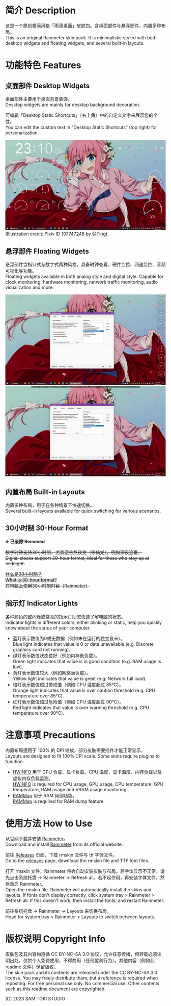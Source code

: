 # 简介 Description

这是一个原创极简风格「雨滴桌面」皮肤包。含桌面部件与悬浮部件，内置多种布局。<br>
This is an original Rainmeter skin pack. It is minimalistic styled with both desktop widgets and floating widgets, and several built-in layouts.

# 功能特色 Features

## 桌面部件 Desktop Widgets

桌面部件主要用于桌面背景装饰。<br>
Desktop widgets are mainly for desktop background decoration.

可编辑「Desktop Static Shortcuts」（右上角）中的自定义文字来展示您的个性。<br>
You can edit the custom text in "Desktop Static Shortcuts" (top right) for personalization.

![Desktop Layout](/PREVIEW/Desktop%20Layout.png)
(Illustration credit: Pixiv ID [107747248](https://pixiv.net/en/artworks/107747248) by [@Ting](https://pixiv.net/en/users/588419))

## 悬浮部件 Floating Widgets

悬浮部件含指针式与数字式两种风格。具备时钟查看、硬件监控、网速监控、音频可视化等功能。<br>
Floating widgets available in both analog style and digital style. Capable for clock monitoring, hardware monitoring, network traffic monitoring, audio visualization and more.

![Float Analog Layout](/PREVIEW/Float%20Analog%20Layout.png)
![Float Digital Layout](/PREVIEW/Float%20Digital%20Layout.png)

## 内置布局 Built-in Layouts

内置多种布局，用于在各种情景下快速切换。<br>
Several built-in layouts available for quick switching for various scenarios.

## 30小时制 30-Hour Format

**※ 已废除 Removed**

~~数字时钟支持30小时制，尤其适合熬夜党（修仙党），例如深夜追番。~~<br>
~~Digital clocks support 30-hour format, ideal for those who stay up at midnight.~~

~~[什么是30小时制？](https://zh.moegirl.org.cn/30%E5%B0%8F%E6%97%B6%E5%88%B6)~~<br>
~~[What is 30-hour format?](https://en.wikipedia.org/wiki/Date_and_time_notation_in_Japan)~~<br>
~~[在电脑上使用30小时制时钟（Rainmeter）](https://zhuanlan.zhihu.com/p/319783535)~~

## 指示灯 Indicator Lights

各种颜色的或闪烁或常亮的指示灯助您快速了解电脑的状态。<br>
Indicator lights in different colors, either blinking or static, help you quickly know about the status of your computer.

- 蓝灯表示数值为0或无数据（例如未在运行的独立显卡）。<br>Blue light indicates that value is 0 or data unavailable (e.g. Discrete graphics card not running).
- 绿灯表示数值状态良好（例如内存低负载）。<br>Green light indicates that value is in good condition (e.g. RAM usage is low).
- 黄灯表示数值较大（例如网络满负载）。<br>Yellow light indicates that value is great (e.g. Network full load).
- 橙灯表示数值超过警戒值（例如 CPU 温度超过 85℃）。<br>Orange light indicates that value is over caution threshold (e.g. CPU temperature over 85℃).
- 红灯表示数值超过危险值（例如 CPU 温度超过 90℃）。<br>Red light indicates that value is over warning threshold (e.g. CPU temperature over 90℃).

# 注意事项 Precautions

内置布局适用于 100% 的 DPI 缩放。部分皮肤需要插件才能正常显示。<br>
Layouts are designed to fit 100% DPI scale. Some skins require plugins to function.

- [HWiNFO](https://docs.rainmeter.net/tips/hwinfo) 用于 CPU 负载、显卡负载、CPU 温度、显卡温度、内存负载以及虚拟内存负载监测。<br>[HWiNFO](https://docs.rainmeter.net/tips/hwinfo) is required for CPU usage, GPU usage, CPU temperature, GPU temperature, RAM usage and VRAM usage monitoring.
- [RAMMap](https://learn.microsoft.com/en-us/sysinternals/downloads/rammap) 用于 RAM 倾倒功能。<br>[RAMMap](https://learn.microsoft.com/en-us/sysinternals/downloads/rammap) is required for RAM dump feature.

# 使用方法 How to Use

从官网下载并安装 [Rainmeter](https://www.rainmeter.net)。<br>
Download and install [Rainmeter](https://www.rainmeter.net) from its official website.

前往 [Releases](https://github.com/SamToki/Sam-Toki-Rainmeter-Skin/releases/latest) 页面，下载 rmskin 文件与 ttf 字体文件。<br>
Go to the [releases](https://github.com/SamToki/Sam-Toki-Rainmeter-Skin/releases/latest) page, download the rmskin file and TTF font files.

打开 rmskin 文件。Rainmeter 将会自动安装皮肤与布局。若字体显示不正常，请先点击系统托盘 → Rainmeter → Refresh all。若不起作用，再安装字体文件，然后重启 Rainmeter。<br>
Open the rmskin file. Rainmeter will automatically install the skins and layouts. If fonts don't display correctly, click system tray > Rainmeter > Refresh all. If this doesn't work, then install the fonts, and restart Rainmeter.

前往系统托盘 → Rainmeter → Layouts 来切换布局。<br>
Head for system tray > Rainmeter > Layouts to switch between layouts.

# 版权说明 Copyright Info

皮肤包及其内容物遵循 CC BY-NC-SA 3.0 协议，允许任意传播，但转载必须注明出处。仅供个人免费使用，不得商用（任何盈利行为）。其他内容（例如此 readme 文件）保留版权。<br>
The skin pack and its contents are released under the CC BY-NC-SA 3.0 license. You may freely distribute them, but a reference is required when reposting. For free personal use only. No commercial use. Other contents such as this readme document are copyrighted.

(C) 2023 SAM TOKI STUDIO
